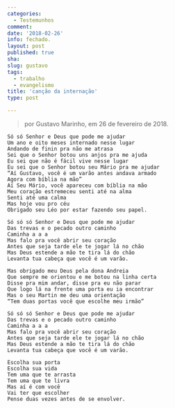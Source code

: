 ```yaml
---
categories:
  - Testemunhos
comment: 
date: '2018-02-26'
info: fechado.
layout: post
published: true
sha: 
slug: gustavo
tags:
  - trabalho
  - evangelismo
title: 'canção da internação'
type: post

---
```


> por Gustavo Marinho, em 26 de fevereiro de 2018.

    Só só Senhor e Deus que pode me ajudar
    Um ano e oito meses internado nesse lugar
    Andando de finin pra não me atrasa
    Sei que o Senhor botou uns anjos pra me ajuda
    Eu sei que não é fácil vive nesse lugar
    Eu sei que o Senhor botou seu Mário pra me ajudar
    “Aí Gustavo, você é um varão antes andava armado
    Agora com bíblia na mão”
    Aí Seu Mário, você apareceu com bíblia na mão
    Meu coração estremeceu senti até na alma
    Senti até uma calma
    Mas hoje vou pro céu
    Obrigado seu Léo por estar fazendo seu papel.

    Só só só Senhor e Deus que pode me ajudar
    Das trevas e o pecado outro caminho
    Caminha a a a 
    Mas falo pra você abrir seu coração
    Antes que seja tarde ele te jogar lá no chão
    Mas Deus estende a mão te tira lá do chão
    Levanta tua cabeça que você é um varão.

    Mas obrigado meu Deus pela dona Andreia
    Que sempre me orientou e me botou na linha certa
    Disse pra mim andar, disse pra eu não parar
    Que logo lá na frente uma porta eu ia encontrar
    Mas o seu Martin me deu uma orientação 
    “Tem duas portas você que escolhe meu irmão”

    Só só só Senhor e Deus que pode me ajudar
    Das trevas e o pecado outro caminho
    Caminha a a a 
    Mas falo pra você abrir seu coração
    Antes que seja tarde ele te jogar lá no chão
    Mas Deus estende a mão te tira lá do chão
    Levanta tua cabeça que você é um varão.

    Escolha sua porta
    Escolha sua vida
    Tem uma que te arrasta
    Tem uma que te livra
    Mas aí é com você
    Vai ter que escolher
    Pense duas vezes antes de se envolver.
